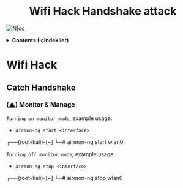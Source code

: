 <h1 align="center">Wifi Hack Handshake attack</h1>

[![N|dc](https://i.hizliresim.com/3vwdudh.png)](https://discord.gg/5sYSzWQJ3Z)

<details> 
 <summary><strong>Contents (İçindekiler)</strong></summary>
 <p>

* Monitor - Managed mod
  - [mon & man](#monman)
* Airmon-ng
  - [clear](#clear)
* Airodump-ng
  - [cd](#cd)
* Aireplay-ng
  - [pushd/popd](#pushd)

<br>
</details>

# Wifi Hack

## Catch Handshake

### ([▲](#top)) Monitor & Manage <a name="monman"></a>
`Turning on monitor mode`, example usage:
- `airmon-ng start <interface>`

┌──(root💀kali)-[~]
└─# airmon-ng start wlan0

`Turning off monitor mode`, example usage:
- `airmon-ng stop <interface>`

┌──(root💀kali)-[~]
└─# airmon-ng stop wlan0